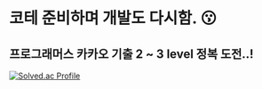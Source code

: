 # 코테 준비하며 개발도 다시함. 😗
## 프로그래머스 카카오 기출 2 ~ 3 level 정복 도전..! 

[![Solved.ac Profile](http://mazassumnida.wtf/api/v2/generate_badge?boj=kim_tk)](https://solved.ac/kim_tk/)  
